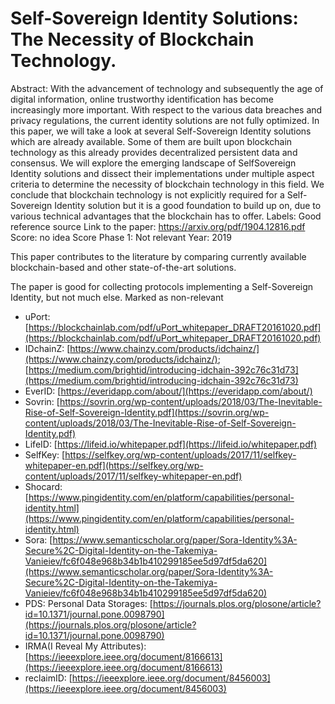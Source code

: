 # Self-Sovereign Identity Solutions: The Necessity of Blockchain Technology.

Abstract: With the advancement of technology and subsequently the age of digital information, online trustworthy identification has become increasingly more important. With respect to the various data breaches and privacy regulations, the current identity solutions are not fully optimized. In this paper, we will
take a look at several Self-Sovereign Identity solutions which are already available. Some of them are built upon blockchain technology as this already provides decentralized persistent data and consensus. We will explore the emerging landscape of SelfSovereign Identity solutions and dissect their implementations under multiple aspect criteria to determine the necessity of
blockchain technology in this field. We conclude that blockchain technology is not explicitly required for a Self-Sovereign Identity solution but it is a good foundation to build up on, due to various technical advantages that the blockchain has to offer.
Labels: Good reference source
Link to the paper: https://arxiv.org/pdf/1904.12816.pdf
Score: no idea
Score Phase 1: Not relevant
Year: 2019

This paper contributes to the literature by comparing currently available blockchain-based and other state-of-the-art solutions.

The paper is good for collecting protocols implementing a Self-Sovereign Identity, but not much else. Marked as non-relevant

- uPort: [https://blockchainlab.com/pdf/uPort_whitepaper_DRAFT20161020.pdf](https://blockchainlab.com/pdf/uPort_whitepaper_DRAFT20161020.pdf)
- IDchainZ: [https://www.chainzy.com/products/idchainz/](https://www.chainzy.com/products/idchainz/); [https://medium.com/brightid/introducing-idchain-392c76c31d73](https://medium.com/brightid/introducing-idchain-392c76c31d73)
- EverID: [https://everidapp.com/about/](https://everidapp.com/about/)
- Sovrin: [https://sovrin.org/wp-content/uploads/2018/03/The-Inevitable-Rise-of-Self-Sovereign-Identity.pdf](https://sovrin.org/wp-content/uploads/2018/03/The-Inevitable-Rise-of-Self-Sovereign-Identity.pdf)
- LifeID: [https://lifeid.io/whitepaper.pdf](https://lifeid.io/whitepaper.pdf)
- SelfKey: [https://selfkey.org/wp-content/uploads/2017/11/selfkey-whitepaper-en.pdf](https://selfkey.org/wp-content/uploads/2017/11/selfkey-whitepaper-en.pdf)
- Shocard: [https://www.pingidentity.com/en/platform/capabilities/personal-identity.html](https://www.pingidentity.com/en/platform/capabilities/personal-identity.html)
- Sora: [https://www.semanticscholar.org/paper/Sora-Identity%3A-Secure%2C-Digital-Identity-on-the-Takemiya-Vanieiev/fc6f048e968b34b1b410299185ee5d97df5da620](https://www.semanticscholar.org/paper/Sora-Identity%3A-Secure%2C-Digital-Identity-on-the-Takemiya-Vanieiev/fc6f048e968b34b1b410299185ee5d97df5da620)
- PDS: Personal Data Storages: [https://journals.plos.org/plosone/article?id=10.1371/journal.pone.0098790](https://journals.plos.org/plosone/article?id=10.1371/journal.pone.0098790)
- IRMA(I Reveal My Attributes): [https://ieeexplore.ieee.org/document/8166613](https://ieeexplore.ieee.org/document/8166613)
- reclaimID: [https://ieeexplore.ieee.org/document/8456003](https://ieeexplore.ieee.org/document/8456003)